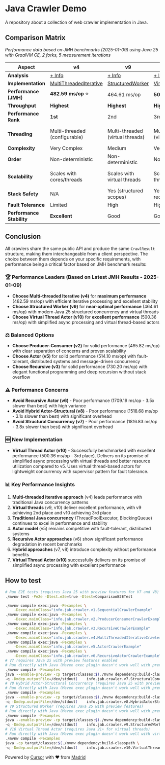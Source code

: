 # Java Crawler Demo

A repository about a collection of web crawler implementation in Java.

## Comparison Matrix

*Performance data based on JMH benchmarks (2025-01-09) using Java 25 with GraalVM CE, 2 forks, 5 measurement iterations*

| Aspect | v4 | v9 | v10 | v2 | v5 | v3 | v1 | v6 | v8 | v7 |
|--------|----|----|----|----|----|----|----|----|----|----|
| **Analysis** | [+ Info](./docs/v4/README.md) | [+ Info](./docs/v9/README.md) | [+ Info](./docs/v10/README.md) | [+ Info](./docs/v2/README.md) | [+ Info](./docs/v5/README.md) | [+ Info](./docs/v3/README.md) | [+ Info](./docs/v1/README.md) | [+ Info](./docs/v6/README.md) | [+ Info](./docs/v8/README.md) | [+ Info](./docs/v7/README.md) |
| **Implementation** | [MultiThreadedIterative](./src/main/java/info/jab/crawler/v4/MultiThreadedIterativeCrawler.java) | [StructuredWorker](./src/main/java/info/jab/crawler/v9/StructuredWorkerCrawler.java) | [VirtualThreadActor](./src/main/java/info/jab/crawler/v10/VirtualThreadActorCrawler.java) | [ProducerConsumer](./src/main/java/info/jab/crawler/v2/ProducerConsumerCrawler.java) | [Actor](./src/main/java/info/jab/crawler/v5/ActorCrawler.java) | [Recursive](./src/main/java/info/jab/crawler/v3/RecursiveCrawler.java) | [Sequential](./src/main/java/info/jab/crawler/v1/SequentialCrawler.java) | [RecursiveActor](./src/main/java/info/jab/crawler/v6/RecursiveActorCrawler.java) | [HybridActorStructural](./src/main/java/info/jab/crawler/v8/HybridActorStructuralCrawler.java) | [StructuralConcurrency](./src/main/java/info/jab/crawler/v7/StructuralConcurrencyCrawler.java) |
| **Performance (JMH)** | **482.59 ms/op** ⭐ | 464.61 ms/op | **500.36 ms/op** | 495.82 ms/op | 514.10 ms/op | 730.20 ms/op | 709.23 ms/op | 1709.19 ms/op ⚠️ | 1518.68 ms/op ⚠️ | 1816.83 ms/op ⚠️ |
| **Throughput** | **Highest** | **Highest** | **Highest** | **Highest** | **Highest** | High | High | Low | Low | Low |
| **Performance Rank** | **1st** | 2nd | 3rd | 4th | 5th | 6th | 7th | 8th | 9th | 10th |
| **Threading** | Multi-threaded (configurable) | Multi-threaded (virtual threads) | Multi-threaded (virtual threads) | Multi-threaded (configurable) | Multi-threaded (configurable) | Single-threaded | Single-threaded | Multi-threaded (configurable) | Multi-threaded (virtual threads) | Multi-threaded (virtual threads) |
| **Complexity** | Very Complex | Medium | Very Complex | Complex | Very Complex | Medium | Simple | Very Complex | Complex | Medium |
| **Order** | Non-deterministic | Non-deterministic | Non-deterministic | Non-deterministic | Non-deterministic | Deterministic | Deterministic | Non-deterministic | Non-deterministic | Non-deterministic |
| **Scalability** | Scales with cores/threads | Scales with virtual threads | Scales with virtual threads + actors | Scales with cores/threads | Scales with actors (distributed) | Limited | Limited | Scales with actors (dynamic) | Scales with virtual threads + actors | Scales with virtual threads |
| **Stack Safety** | N/A | Yes (structured scopes) | Yes (async recursion) | N/A | N/A | Yes (trampoline) | N/A | Yes (async recursion) | Yes (structured scopes) | Yes (structured scopes) |
| **Fault Tolerance** | Limited | High | High | Limited | High | None | None | High | Very High | High |
| **Performance Stability** | **Excellent** | Good | Good | **Excellent** | Good | Good | Good | Poor | Fair | Fair |


## Conclusion

All crawlers share the same public API and produce the same `CrawlResult` structure, making them interchangeable from a client perspective. The choice between them depends on your specific requirements, with performance being a critical factor based on JMH benchmark results:

### 🏆 **Performance Leaders (Based on Latest JMH Results - 2025-01-09)**
- **Choose Multi-threaded Iterative (v4)** for **maximum performance** (482.59 ms/op) with efficient iterative processing and excellent stability
- **Choose Structured Worker (v9)** for **near-optimal performance** (464.61 ms/op) with modern Java 25 structured concurrency and virtual threads
- **Choose Virtual Thread Actor (v10)** for **excellent performance** (500.36 ms/op) with simplified async processing and virtual thread-based actors

### ⚖️ **Balanced Options**
- **Choose Producer-Consumer (v2)** for solid performance (495.82 ms/op) with clear separation of concerns and proven scalability
- **Choose Actor (v5)** for solid performance (514.10 ms/op) with fault-tolerant, distributed systems and message-driven concurrency
- **Choose Recursive (v3)** for solid performance (730.20 ms/op) with elegant functional programming and deep recursion without stack overflow

### ⚠️ **Performance Concerns**
- **Avoid Recursive Actor (v6)** - Poor performance (1709.19 ms/op - 3.5x slower than best) with high variance
- **Avoid Hybrid Actor-Structural (v8)** - Poor performance (1518.68 ms/op - 3.1x slower than best) with significant overhead
- **Avoid Structural Concurrency (v7)** - Poor performance (1816.83 ms/op - 3.8x slower than best) with significant overhead

### 🆕 **New Implementation**
- **Virtual Thread Actor (v10)** - Successfully benchmarked with excellent performance (500.36 ms/op - 3rd place). Delivers on its promise of simplified async processing with virtual threads and better resource utilization compared to v5. Uses virtual thread-based actors for lightweight concurrency with supervisor pattern for fault tolerance.

### 📊 **Key Performance Insights**
1. **Multi-threaded iterative approach** (v4) leads performance with traditional Java concurrency patterns
2. **Virtual threads** (v9, v10) deliver excellent performance, with v9 achieving 2nd place and v10 achieving 3rd place
3. **Traditional Java concurrency** (ThreadPoolExecutor, BlockingQueue) continues to excel in performance and stability
4. **Actor model** (v5) remains competitive with fault-tolerant, distributed systems
5. **Recursive Actor approaches** (v6) show significant performance degradation in recent benchmarks
6. **Hybrid approaches** (v7, v8) introduce complexity without performance benefits
7. **Virtual Thread Actor (v10)** successfully delivers on its promise of simplified async processing with excellent performance

## How to test

```bash
# Run E2E tests (requires Java 25 with preview features for V7 and V8)
./mvnw test -Pe2e -Dtest.e2e=true -Dtest=ComparisonE2ETest

./mvnw compile exec:java -Pexamples \
    -Dexec.mainClass="info.jab.crawler.v1.SequentialCrawlerExample"
./mvnw compile exec:java -Pexamples \
    -Dexec.mainClass="info.jab.crawler.v2.ProducerConsumerCrawlerExample"
./mvnw compile exec:java -Pexamples \
    -Dexec.mainClass="info.jab.crawler.v3.RecursiveCrawlerExample"
./mvnw compile exec:java -Pexamples \
    -Dexec.mainClass="info.jab.crawler.v4.MultiThreadedIterativeCrawlerExample"
./mvnw compile exec:java -Pexamples \
    -Dexec.mainClass="info.jab.crawler.v5.ActorCrawlerExample"
./mvnw compile exec:java -Pexamples \
    -Dexec.mainClass="info.jab.crawler.v6.RecursiveActorCrawlerExample"
# V7 requires Java 25 with preview features enabled
# Run directly with Java (Maven exec plugin doesn't work well with preview features)
./mvnw compile -Pexamples
java --enable-preview -cp target/classes:$(./mvnw dependency:build-classpath \
-q -Dmdep.outputFile=/dev/stdout)    info.jab.crawler.v7.StructuralConcurrencyCrawlerExample
# V8 Hybrid Actor-Structural Concurrency (requires Java 25 with preview features)
# Run directly with Java (Maven exec plugin doesn't work well with preview features)
./mvnw compile -Pexamples
java --enable-preview -cp target/classes:$(./mvnw dependency:build-classpath \
-q -Dmdep.outputFile=/dev/stdout)    info.jab.crawler.v8.HybridActorStructuralCrawlerExample
# V9 Structured Worker (requires Java 25 with preview features)
# Run directly with Java (Maven exec plugin doesn't work well with preview features)
./mvnw compile -Pexamples
java --enable-preview -cp target/classes:$(./mvnw dependency:build-classpath \
-q -Dmdep.outputFile=/dev/stdout)    info.jab.crawler.v9.StructuredWorkerCrawlerExample
# V10 Virtual Thread Actor (requires Java 21+ for virtual threads)
# Run directly with Java (Maven exec plugin doesn't work well with virtual threads)
./mvnw compile -Pexamples
java -cp target/classes:$(./mvnw dependency:build-classpath \
-q -Dmdep.outputFile=/dev/stdout)    info.jab.crawler.v10.VirtualThreadActorCrawlerExample
```

Powered by [Cursor](https://www.cursor.com/) with ❤️ from [Madrid](https://www.google.com/maps/place/Community+of+Madrid,+Madrid/@40.4983324,-6.3162283,8z/data=!3m1!4b1!4m6!3m5!1s0xd41817a40e033b9:0x10340f3be4bc880!8m2!3d40.4167088!4d-3.5812692!16zL20vMGo0eGc?entry=ttu&g_ep=EgoyMDI1MDgxOC4wIKXMDSoASAFQAw%3D%3D)
